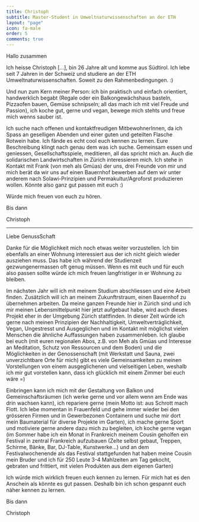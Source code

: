 ```yaml
---
title: Christoph
subtitle: Master-Student in Umweltnaturwissenschaften an der ETH
layout: "page"
icon: fa-male
order: 5
comments: true
---
```


Hallo zusammen 



Ich heisse Christoph [...], bin 26 Jahre alt und komme aus Südtirol. Ich lebe seit 7 Jahren in der Schweiz und studiere an der ETH Umweltnaturwissenschaften. Soweit zu den Rahmenbedingungen. :) 



Und nun zum Kern meiner Person: ich bin praktisch und einfach orientiert, handwerklich begabt (Regale oder ein Balkongewächshaus basteln, Pizzaofen bauen, Gemüse schnipseln; all das mach ich mit viel Freude und Passion), ich koche gut, gerne und vegan, bewege mich stehts und freue mich wenns sauber ist. 



Ich suche nach offenen und kontaktfreudigen MitbewohnerInnen, da ich Spass an geselligen Abenden und einer guten und geteilten Flasche Rotwein habe. Ich fände es echt cool euch kennen zu lernen. Eure Beschreibung klingt nach genau dem was ich suche. Gemeinsam essen und geniessen, Gesellschaftsspiele, meditieren, all das spricht mich an. Auch die solidarischen Landwirtschaften in Zürich interessieren mich. Ich stehe in Kontakt mit Frank (von meh als Gmüas) der uns, drei Freunde von mir und mich berät da wir uns auf einen Bauernhof bewerben auf dem wir unter anderem nach Solawi-Prinzipien und Permakultur/Agroforst produzieren wollen. Könnte also ganz gut passen mit euch :) 



Würde mich freuen von euch zu hören. 



Bis dann 

Christoph

---

Liebe GenussSchaft

 

Danke für die Möglichkeit mich noch etwas weiter vorzustellen. Ich bin ebenfalls an einer Wohnung interessiert aus der ich nicht gleich wieder ausziehen muss. Das habe ich während der Studienzeit gezwungenermassen oft genug müssen. Wenn es mit euch und für euch also passen sollte würde ich mich freuen langfristiger in er Wohnung zu bleiben.

Im nächsten Jahr will ich mit meinem Studium abschliessen und eine Arbeit finden. Zusätzlich will ich an meinem Zukunftrstraum, einen Bauernhof zu übernehmen arbeiten. Da meine ganzen Freunde hier in Zürich sind und ich mir meinen Lebensmittelpunkt hier jetzt aufgebaut habe, wird auch dieses Projekt eher in der Umgebung Zürich stattfinden. In dieser Zeit würde ich gerne nach meinen Prinzipien der Nachhaltigkeit, Umweltverträglichkeit, Vegan, Ungestresst und Ausgeglichen und im Kontakt mit möglichst vielen Menschen die ähnliche Auffassungen haben zusammenleben. Ich glaube bei euch (mit euren regionalen Abos, z.B. von Meh als Gmüas und Interesse an Meditation, Schutz von Ressourcen und dem Boden) und die Möglichkeiten in der Genossenschaft (mit Werkstatt und Sauna, zwei unverzichtbare Orte für mich) gibt es viele Gemeinsamkeiten zu meinen Vorstellungen von einem ausgeglichenen und vielseitigen Leben, weshalb ich mir gut vorstellen kann, dass ich glücklich mit einem Zimmer bei euch wäre =)

 

Einbringen kann ich mich mit der Gestaltung von Balkon und Gemeinschaftsräumen (ich werke gerne und vor allem wenn am Ende was drin wachsen kann), ich repariere gerne (mein Motto ist: aus Schrott mach Flott. Ich lebe momentan in Frauenfeld und gehe immer wieder bei den grösseren Firmen und in Gewerbezonen Containern und suche mir dort mein Baumaterial für diverse Projekte im Garten), ich mache gerne Sport und motiviere gerne andere dazu mich zu begleiten, ich koche gerne vegan (im Sommer habe ich ein Monat in Frankreich meinem Cousin geholfen ein Festival in zentral Frankreich aufzubauen (Zelte selbst gebaut, Treppen, Schirme, Bänke, Bar, DJ-Table, Kunstwerke…) und an dem Festivalwochenende als das Festival stattgefunden hat haben meine Cousin mein Bruder und ich für 250 Leute 3-4 Mahlzeiten am Tag gekocht, gebraten und frittiert, mit vielen Produkten aus dem eigenen Garten)

 

Ich würde mich wirklich freuen euch kennen zu lernen. Für mich hat es den Anschein als könnte es gut passen. Deshalb bin ich schon gespannt euch näher kennen zu lernen.

 

Bis dann

Christoph
